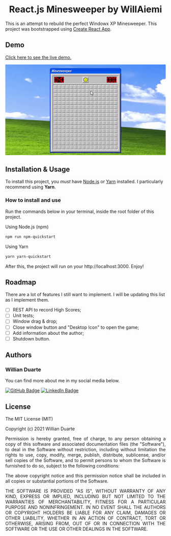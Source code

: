 <h1 align="center">React.js Minesweeper by WillAiemi</h1>

This is an attempt to rebuild the perfect Windowx XP Minesweeper. This project was bootstrapped using [Create React App](https://github.com/facebook/create-react-app).

## Demo
[Click here to see the live demo.](https://willaiemi.github.io/minesweeper-react-ts/)

<p align="center">
    <a href="https://willaiemi.github.io/minesweeper-react-ts/" target="_blank">
        <img src="./demo/minesweeper-demo.gif" alt="animated visual demonstration">
    </a>
</p>

## Installation & Usage
To install this project, you *must* have [Node.js](https://nodejs.org/en/) or [Yarn](https://classic.yarnpkg.com/en/) installed. I particularly recommend using **Yarn**.
### How to install and use
Run the commands below in your terminal, inside the root folder of this project.

Using Node.js (npm)
```sh
npm run npm-quickstart
```
Using Yarn
```sh
yarn yarn-quickstart
```
After this, the project will run on your http://localhost:3000. Enjoy!

## Roadmap
There are a lot of features I still want to implement. I will be updating this list as I implement them.
- [ ] REST API to record High Scores;
- [ ] Unit tests;
- [ ] Window drag & drop;
- [ ] Close window button and "Desktop Icon" to open the game;
- [ ] Add information about the author;
- [ ] Shutdown button.

## Authors
### Willian Duarte
You can find more about me in my social media below.

[![GitHub Badge](https://img.shields.io/badge/GitHub-100000?style=for-the-badge&logo=github&logoColor=white)](https://github.com/willaiemi)
[![LinkedIn Badge](https://img.shields.io/badge/LinkedIn-0077B5?style=for-the-badge&logo=linkedin&logoColor=white)](https://www.linkedin.com/in/willianmcduarte)

## License

The MIT License (MIT)

Copyright (c) 2021 Willian Duarte

<p align="justify">Permission is hereby granted, free of charge, to any person obtaining a copy of this software and associated documentation files (the "Software"), to deal in the Software without restriction, including without limitation the rights to use, copy, modify, merge, publish, distribute, sublicense, and/or sell copies of the Software, and to permit persons to whom the Software is furnished to do so, subject to the following conditions:</p>

<p align="justify">The above copyright notice and this permission notice shall be included in all copies or substantial portions of the Software.</p>

<p align="justify">THE SOFTWARE IS PROVIDED "AS IS", WITHOUT WARRANTY OF ANY KIND, EXPRESS OR IMPLIED, INCLUDING BUT NOT LIMITED TO THE WARRANTIES OF MERCHANTABILITY, FITNESS FOR A PARTICULAR PURPOSE AND NONINFRINGEMENT. IN NO EVENT SHALL THE AUTHORS OR COPYRIGHT HOLDERS BE LIABLE FOR ANY CLAIM, DAMAGES OR OTHER LIABILITY, WHETHER IN AN ACTION OF CONTRACT, TORT OR OTHERWISE, ARISING FROM, OUT OF OR IN CONNECTION WITH THE SOFTWARE OR THE USE OR OTHER DEALINGS IN THE SOFTWARE.</p>
